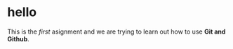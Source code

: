 # hello
This is the *first* asignment and we are trying to learn out how to use **Git and Github**.
